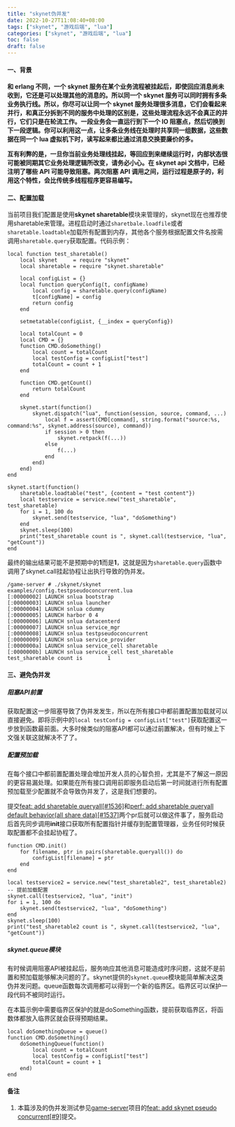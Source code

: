 ```yaml
---
title: "skynet伪并发"
date: 2022-10-27T11:08:40+08:00
tags: ["skynet", "游戏后端", "lua"]
categories: ["skynet", "游戏后端", "lua"]
toc: false
draft: false
---
```


#### 一、背景
**和 erlang 不同，一个 skynet 服务在某个业务流程被挂起后，即使回应消息尚未收到，它还是可以处理其他的消息的。所以同一个 skynet 服务可以同时拥有多条业务执行线。所以，你尽可以让同一个 skynet 服务处理很多消息，它们会看起来并行，和真正分拆到不同的服务中处理的区别是，这些处理流程永远不会真正的并行，它们只是在轮流工作。一段业务会一直运行到下一个 IO 阻塞点，然后切换到下一段逻辑。你可以利用这一点，让多条业务线在处理时共享同一组数据，这些数据在同一个 lua 虚拟机下时，读写起来都比通过消息交换要廉价的多。**

**互有利弊的是，一旦你当前业务处理线挂起，等回应到来继续运行时，内部状态很可能被同期其它业务处理逻辑所改变，请务必小心。在 skynet api 文档中，已经注明了哪些 API 可能导致阻塞。两次阻塞 API 调用之间，运行过程是原子的，利用这个特性，会比传统多线程程序更容易编写。**

#### 二、配置加载
当前项目我们配置是使用**skynet sharetable**模块来管理的，skynet现在也推荐使用sharetable来管理。进程启动时通过`sharetbale.loadfile`或者`sharetable.loadtable`加载所有配置到内存，其他各个服务根据配置文件名按需调用`sharetable.query`获取配置。代码示例：
~~~
local function test_sharetable()
    local skynet     = require "skynet"
    local sharetable = require "skynet.sharetable"

    local configList = {}
    local function queryConfig(t, configName)
        local config = sharetable.query(configName)
        t[configName] = config
        return config
    end
    
    setmetatable(configList, {__index = queryConfig})
    
    local totalCount = 0
    local CMD = {}
    function CMD.doSomething()
        local count = totalCount
        local testConfig = configList["test"]
        totalCount = count + 1
    end

    function CMD.getCount()
        return totalCount
    end
    
    skynet.start(function()
        skynet.dispatch("lua", function(session, source, command, ...)
            local f = assert(CMD[command], string.format("source:%s, command:%s", skynet.address(source), command))
            if session > 0 then
                skynet.retpack(f(...))
            else
                f(...)
            end
        end)
    end)
end

skynet.start(function()
    sharetable.loadtable("test", {content = "test content"})
    local testservice = service.new("test_sharetable", test_sharetable)
    for i = 1, 100 do
        skynet.send(testservice, "lua", "doSomething")
    end
    skynet.sleep(100)
    print("test_sharetable count is ", skynet.call(testservice, "lua", "getCount"))
end
~~~

最终的输出结果可能不是预期中的**1**而是**1**，这就是因为`sharetable.query`函数中调用了skynet.call挂起协程让出执行导致的伪并发。
~~~
/game-server # ./skynet/skynet examples/config.testpseudoconcurrent.lua 
[:00000002] LAUNCH snlua bootstrap
[:00000003] LAUNCH snlua launcher
[:00000004] LAUNCH snlua cdummy
[:00000005] LAUNCH harbor 0 4
[:00000006] LAUNCH snlua datacenterd
[:00000007] LAUNCH snlua service_mgr
[:00000008] LAUNCH snlua testpseudoconcurrent
[:00000009] LAUNCH snlua service_provider
[:0000000a] LAUNCH snlua service_cell sharetable
[:0000000b] LAUNCH snlua service_cell test_sharetable
test_sharetable count is        1
~~~

#### 三、避免伪并发
##### 阻塞API前置
获取配置这一步阻塞导致了伪并发发生，所以在所有接口中都前置配置加载就可以直接避免。即将示例中的`local testConfig = configList["test"]`获取配置这一步放到函数最前面。大多时候类似的阻塞API都可以通过前置解决，但有时候上下文强关联这就解决不了了。

##### 配置预加载
在每个接口中都前置配置处理会增加开发人员的心智负担，尤其是不了解这一原因的更容易漏处理。如果能在所有接口调用前即服务启动后第一时间就进行所有配置预加载至少配置就不会导致伪并发了，这是我们想要的。

提交[feat: add sharetable queryall[#1536]](https://github.com/cloudwu/skynet/pull/1536)和[perf: add sharetable queryall default behavior(all share data)[#1537]](https://github.com/cloudwu/skynet/pull/1537)两个pr后就可以做这件事了，服务启动后首先同步调用**init**接口获取所有配置指针并缓存到配置管理器，业务任何时候获取配置都不会挂起协程了。
~~~
function CMD.init()
    for filename, ptr in pairs(sharetable.queryall()) do
        configList[filename] = ptr
    end
end

local testservice2 = service.new("test_sharetable2", test_sharetable2)
-- 提前加载配置
skynet.call(testservice2, "lua", "init")
for i = 1, 100 do
    skynet.send(testservice2, "lua", "doSomething")
end
skynet.sleep(100)
print("test_sharetable2 count is ", skynet.call(testservice2, "lua", "getCount"))
~~~

##### skynet.queue模块
有时候调用阻塞API被挂起后，服务响应其他消息可能造成时序问题，这就不是前置和预加载能够解决问题的了。skynet提供的`skynet.queue`模块能简单解决这类伪并发问题。queue函数每次调用都可以得到一个新的临界区。临界区可以保护一段代码不被同时运行。

在本篇示例中需要临界区保护的就是doSomething函数，提前获取临界区，将函数体都放入临界区就会获得预期结果。
~~~
local doSomethingQueue = queue()
function CMD.doSomething()
    doSomethingQueue(function()
        local count = totalCount
        local testConfig = configList["test"]
        totalCount = count + 1
    end)
end
~~~

#### 备注
1. 本篇涉及的伪并发测试参见[game-server](https://github.com/JieTrancender/game-server)项目的[feat: add skynet pseudo concurrent[#9]](https://github.com/JieTrancender/game-server/pull/9)提交。
